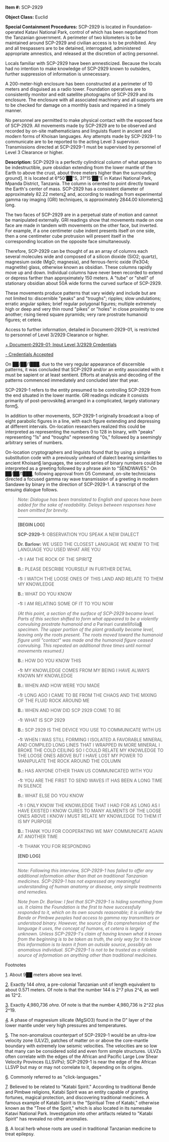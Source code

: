 **Item #:** SCP-2929

**Object Class:** Euclid

**Special Containment Procedures:** SCP-2929 is located in Foundation-operated Katavi National Park, control of which has been negotiated from the Tanzanian government. A perimeter of two kilometers is to be maintained around SCP-2929 and civilian access is to be prohibited. Any and all trespassers are to be detained, interrogated, administered appropriate amnestics, and released at the discretion of acting personnel.

Locals familiar with SCP-2929 have been amnesticized. Because the locals had no intention to make knowledge of SCP-2929 known to outsiders, further suppression of information is unnecessary.

A 200-meter-high enclosure has been constructed at a perimeter of 10 meters and disguised as a radio tower. Foundation operatives are to consistently monitor and edit satellite photographs of SCP-2929 and its enclosure. The enclosure with all associated machinery and all supports are to be checked for damage on a monthly basis and repaired in a timely manner.

No personnel are permitted to make physical contact with the exposed face of SCP-2929. All movements made by SCP-2929 are to be observed and recorded by on-site mathematicians and linguists fluent in ancient and modern forms of Khoisan languages. Any attempts made by SCP-2929-1 to communicate are to be reported to the acting Level 3 supervisor. Transmissions directed at SCP-2929-1 must be supervised by personnel of Level 3 Clearance or higher.

**Description:** SCP-2929 is a perfectly cylindrical column of what appears to be indestructible, pure obsidian extending from the lower mantle of the Earth to above the crust, about three meters higher than the surrounding ground[1](javascript:;). It is located at 6°50'██"S, 31°15'██"E in Katavi National Park, Mpanda District, Tanzania. The column is oriented to point directly toward the Earth's center of mass. SCP-2929 has a consistent diameter of approximately 82.22 meters[2](javascript:;) and, according to readings from experimental gamma ray imaging (GRI) techniques, is approximately 2844.00 kilometers[3](javascript:;) long.

The two faces of SCP-2929 are in a perpetual state of motion and cannot be manipulated externally. GRI readings show that movements made on one face are made in tandem with movements on the other face, but inverted. For example, if a one centimeter cube indent presents itself on one side, then a one centimeter cube protrusion will present itself in the corresponding location on the opposite face simultaneously.

Therefore, SCP-2929 can be thought of as an array of columns each several molecules wide and composed of a silicon dioxide (SiO2; quartz), magnesium oxide (MgO; magnesia), and ferrous-ferric oxide (Fe3O4; magnetite) glass, otherwise known as obsidian. These columns rapidly move up and down. Individual columns have never been recorded to extend or depress farther than approximately 150 meters. A "tube" or "shell" of stationary obsidian about 50Å wide forms the curved surface of SCP-2929.

These movements produce patterns that vary widely and include but are not limited to: discernible "peaks" and "troughs"; ripples; slow undulations; erratic angular spikes; brief regular polygonal figures; multiple extremely high or deep and very thin round "pikes" or "holes" in close proximity to one another; rising tiered square pyramids; very rare prostrate humanoid figures; et cetera.

Access to further information, detailed in Document-2929-01, is restricted to personnel of Level 3/2929 Clearance or higher.

[+ Document-2929-01; Input Level 3/2929 Credentials](javascript:;)

[\- Credentials Accepted](javascript:;)

On ██/██/1███, due to the very regular appearance of discernible patterns, it was concluded that SCP-2929 and/or an entity associated with it must be sapient or at least sentient. Efforts at analysis and decoding of the patterns commenced immediately and concluded later that year.

SCP-2929-1 refers to the entity presumed to be controlling SCP-2929 from the end situated in the lower mantle. GRI readings indicate it consists primarily of post-perovskite[4](javascript:;) arranged in a complicated, largely stationary form[5](javascript:;).

In addition to other movements, SCP-2929-1 originally broadcast a loop of eight parabolic figures in a line, with each figure extending and depressing at different intervals. On-location researchers realized this could be interpreted as representing the numbers 0 to 128 in binary, with "peaks" representing "1s" and "troughs" representing "0s," followed by a seemingly arbitrary series of numbers.

On-location cryptographers and linguists found that by using a simple substitution code with a previously unheard of dialect bearing similarities to ancient Khoisan[6](javascript:;) languages, the second series of binary numbers could be interpreted as a greeting followed by a phrase akin to "SENDWAVES." On ██/██/1███, following approval from O5 Command, on-site technicians directed a focused gamma ray wave transmission of a greeting in modern Sandawe by binary in the direction of SCP-2929-1. A transcript of the ensuing dialogue follows.

> _Note: Dialogue has been translated to English and spaces have been added for the sake of readability. Delays between responses have been omitted for brevity._
> 
> * * *
> 
> **\[BEGIN LOG\]**
> 
> **SCP-2929-1:** OBSERVATION YOU SPEAK A NEW DIALECT
> 
> **Dr. Barlow:** WE USED THE CLOSEST LANGUAGE WE KNEW TO THE LANGUAGE YOU USED WHAT ARE YOU
> 
> **\-1:** I AM THE ROCK OF THE SPIRIT[7](javascript:;)
> 
> **B.:** PLEASE DESCRIBE YOURSELF IN FURTHER DETAIL
> 
> **\-1:** I WATCH THE LOOSE ONES OF THIS LAND AND RELATE TO THEM MY KNOWLEDGE
> 
> **B.:** WHAT DO YOU KNOW
> 
> **\-1:** I AM RELATING SOME OF IT TO YOU NOW
> 
> _(At this point, a section of the surface of SCP-2929 became level. Parts of this section shifted to form what appeared to be a violently convulsing prostrate humanoid and a_ Parinari curatellifolia[8](javascript:;) _specimen. The upper portion of the plant gradually became level, leaving only the roots present. The roots moved toward the humanoid figure until "contact" was made and the humanoid figure ceased convulsing. This repeated an additional three times until normal movements resumed.)_
> 
> **B.:** HOW DO YOU KNOW THIS
> 
> **\-1:** MY KNOWLEDGE COMES FROM MY BEING I HAVE ALWAYS KNOWN MY KNOWLEDGE
> 
> **B.:** WHEN AND HOW WERE YOU MADE
> 
> **\-1:** LONG AGO I CAME TO BE FROM THE CHAOS AND THE MIXING OF THE FLUID ROCK AROUND ME
> 
> **B.:** WHEN AND HOW DID SCP 2929 COME TO BE
> 
> **\-1:** WHAT IS SCP 2929
> 
> **B.:** SCP 2929 IS THE DEVICE YOU USE TO COMMUNICATE WITH US
> 
> **\-1:** WHEN I WAS STILL FORMING I ISOLATED A FAVORABLE MINERAL AND COMPILED LONG LINES THAT I WRAPPED IN MORE MINERAL I BROKE THE COLD CEILING SO I COULD RELATE MY KNOWLEDGE TO THE LOOSE ONES ABOVE BUT I HAVE LOST MY POWER TO MANIPULATE THE ROCK AROUND THE COLUMN
> 
> **B.:** HAS ANYONE OTHER THAN US COMMUNICATED WITH YOU
> 
> **\-1:** YOU ARE THE FIRST TO SEND WAVES IT HAS BEEN A LONG TIME IN SILENCE
> 
> **B.:** WHAT ELSE DO YOU KNOW
> 
> **\-1:** I ONLY KNOW THE KNOWLEDGE THAT I HAD FOR AS LONG AS I HAVE EXISTED I KNOW CURES TO MANY AILMENTS OF THE LOOSE ONES ABOVE I KNOW I MUST RELATE MY KNOWLEDGE TO THEM IT IS MY PURPOSE
> 
> **B.:** THANK YOU FOR COOPERATING WE MAY COMMUNICATE AGAIN AT ANOTHER TIME
> 
> **\-1:** THANK YOU FOR RESPONDING
> 
> **\[END LOG\]**
> 
> * * *
> 
> _Note: Following this interview, SCP-2929-1 has failed to offer any additional information other than that on traditional Tanzanian medicines. SCP-2929-1 has not expressed any meaningful understanding of human anatomy or disease, only simple treatments and remedies._
> 
> _Note from Dr. Barlow: I feel that SCP-2929-1 is hiding something from us. It claims the Foundation is the first to have successfully responded to it, which on its own sounds reasonable; it is unlikely the Bende or Pimbwe peoples had access to gamma ray transmitters or understood binary. However, the source of its comprehension of the language it uses, the concept of humans, et cetera is largely unknown. Unless SCP-2929-1's claim of having known what it knows from the beginning is to be taken as truth, the only way for it to know this information is to learn it from an outside source, possibly an anomalous individual. SCP-2929-1 is not to be trusted as a reliable source of information on anything other than traditional medicines._

Footnotes

[1](javascript:;). About 9██ meters above sea level.

[2](javascript:;). Exactly 144 _ohra_, a pre-colonial Tanzanian unit of length equivalent to about 0.571 meters. Of note is that the number 144 is 2^7 plus 2^4, as well as 12^2.

[3](javascript:;). Exactly 4,980,736 _ohra_. Of note is that the number 4,980,736 is 2^22 plus 2^19.

[4](javascript:;). A phase of magnesium silicate (MgSiO3) found in the D" layer of the lower mantle under very high pressures and temperatures.

[5](javascript:;). The non-anomalous counterpart of SCP-2929-1 would be an ultra-low velocity zone (ULVZ), patches of matter on or above the core-mantle boundary with extremely low seismic velocities. The velocities are so low that many can be considered solid and even form simple structures. ULVZs often correlate with the edges of the African and Pacific Large Low Shear Velocity Provinces (LLSVPs); SCP-2929-1 is near the edge of the African LLSVP but may or may not correlate to it, depending on its origins.

[6](javascript:;). Commonly referred to as "click-languages."

[7](javascript:;). Believed to be related to "Katabi Spirit." According to traditional Bende and Pimbwe religions, Katabi Spirit was an entity capable of granting fortunes, magical protection, and discovering traditional medicines. A famous example of Katabi Spirit is the "Spiritual Tree of Katabi," otherwise known as the "Tree of the Spirit," which is also located in its namesake Katavi National Park. Investigation into other artifacts related to "Katabi Spirit" has revealed no other anomalies.

[8](javascript:;). A local herb whose roots are used in traditional Tanzanian medicine to treat epilepsy.